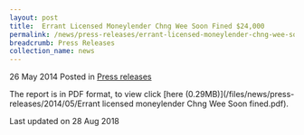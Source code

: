 ```yaml
---
layout: post
title:  Errant Licensed Moneylender Chng Wee Soon Fined $24,000
permalink: /news/press-releases/errant-licensed-moneylender-chng-wee-soon-fined--24-000
breadcrumb: Press Releases
collection_name: news
---
```


26 May 2014 Posted in [Press releases](/news/press-releases)

The report is in PDF format, to view click [here (0.29MB)](/files/news/press-releases/2014/05/Errant licensed moneylender Chng Wee Soon fined.pdf).


<p class="right-side-updated">Last updated on 28 Aug 2018
</p>
